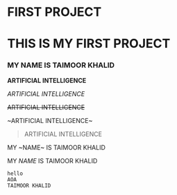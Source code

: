 # FIRST PROJECT

# THIS IS MY FIRST PROJECT
 
### MY NAME IS TAIMOOR KHALID

**ARTIFICIAL INTELLIGENCE**

*ARTIFICIAL INTELLIGENCE*

~~ARTIFICIAL INTELLIGENCE~~

~ARTIFICIAL INTELLIGENCE~

> ARTIFICIAL INTELLIGENCE

MY ~NAME~ IS TAIMOOR KHALID

MY *NAME* IS TAIMOOR KHALID

~~~
hello 
AOA
TAIMOOR KHALID
~~~
